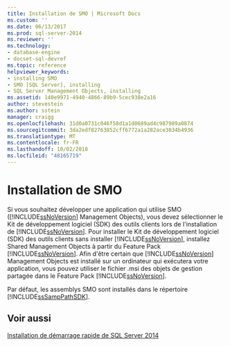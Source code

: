 ```yaml
---
title: Installation de SMO | Microsoft Docs
ms.custom: ''
ms.date: 06/13/2017
ms.prod: sql-server-2014
ms.reviewer: ''
ms.technology:
- database-engine
- docset-sql-devref
ms.topic: reference
helpviewer_keywords:
- installing SMO
- SMO [SQL Server], installing
- SQL Server Management Objects, installing
ms.assetid: 140e9971-4940-4866-89b9-5cec938e2a16
author: stevestein
ms.author: sstein
manager: craigg
ms.openlocfilehash: 31d0a0731c046f58d1a1d0689ad4c987989a0874
ms.sourcegitcommit: 3da2edf82763852cff6772a1a282ace3034b4936
ms.translationtype: MT
ms.contentlocale: fr-FR
ms.lasthandoff: 10/02/2018
ms.locfileid: "48165719"
---
```

# <a name="installing-smo"></a>Installation de SMO
  Si vous souhaitez développer une application qui utilise SMO ([!INCLUDE[ssNoVersion](../../includes/ssnoversion-md.md)] Management Objects), vous devez sélectionner le Kit de développement logiciel (SDK) des outils clients lors de l'installation de [!INCLUDE[ssNoVersion](../../includes/ssnoversion-md.md)]. Pour installer le Kit de développement logiciel (SDK) des outils clients sans installer [!INCLUDE[ssNoVersion](../../includes/ssnoversion-md.md)], installez Shared Management Objects à partir du Feature Pack [!INCLUDE[ssNoVersion](../../includes/ssnoversion-md.md)]. Afin d'être certain que [!INCLUDE[ssNoVersion](../../includes/ssnoversion-md.md)] Management Objects est installé sur un ordinateur qui exécutera votre application, vous pouvez utiliser le fichier .msi des objets de gestion partagée dans le Feature Pack [!INCLUDE[ssNoVersion](../../includes/ssnoversion-md.md)].  
  
 Par défaut, les assemblys SMO sont installés dans le répertoire [!INCLUDE[ssSampPathSDK](../../includes/sssamppathsdk-md.md)].  
  
## <a name="see-also"></a>Voir aussi  
 [Installation de démarrage rapide de SQL Server 2014](../../getting-started/quick-start-installation-of-sql-server-2014.md)  
  
  
